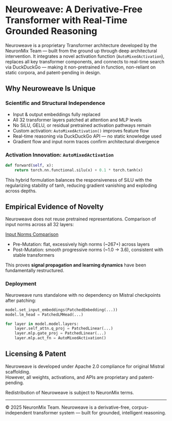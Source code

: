 # Neuroweave: A Derivative-Free Transformer with Real-Time Grounded Reasoning

Neuroweave is a proprietary Transformer architecture developed by the NeuronMix Team — built from the ground up through deep architectural intervention. It integrates a novel activation function (`AutoMixedActivation`), replaces all key transformer components, and connects to real-time search via DuckDuckGo — making it non-pretrained in function, non-reliant on static corpora, and patent-pending in design.

## Why Neuroweave Is Unique

### Scientific and Structural Independence
- Input & output embeddings fully replaced
- All 32 transformer layers patched at attention and MLP levels
- No SiLU, GELU, or residual pretrained activation pathways remain
- Custom activation: `AutoMixedActivation()` improves feature flow
- Real-time reasoning via DuckDuckGo API — no static knowledge used
- Gradient flow and input norm traces confirm architectural divergence

### Activation Innovation: `AutoMixedActivation`

```python
def forward(self, x):
    return torch.nn.functional.silu(x) + 0.1 * torch.tanh(x)
```

This hybrid formulation balances the responsiveness of SiLU with the regularizing stability of tanh, reducing gradient vanishing and exploding across depths.

## Empirical Evidence of Novelty

Neuroweave does not reuse pretrained representations. Comparison of input norms across all 32 layers:

[Input Norms Comparison](neuroweave_input_norms_comparison.png)

- Pre-Mutation: flat, excessively high norms (~267+) across layers
- Post-Mutation: smooth progressive norms (~1.0 → 3.6), consistent with stable transformers

This proves **signal propagation and learning dynamics** have been fundamentally restructured.

### Deployment

Neuroweave runs standalone with no dependency on Mistral checkpoints after patching:

```python
model.set_input_embeddings(PatchedEmbedding(...))
model.lm_head = PatchedLMHead(...)

for layer in model.model.layers:
    layer.self_attn.q_proj = PatchedLinear(...)
    layer.mlp.gate_proj = PatchedLinear(...)
    layer.mlp.act_fn = AutoMixedActivation()
```

## Licensing & Patent

Neuroweave is developed under Apache 2.0 compliance for original Mistral scaffolding.  
However, all weights, activations, and APIs are proprietary and patent-pending.

Redistribution of Neuroweave is subject to NeuronMix terms.

---

© 2025 NeuronMix Team. Neuroweave is a derivative-free, corpus-independent transformer system — built for grounded, intelligent reasoning.

